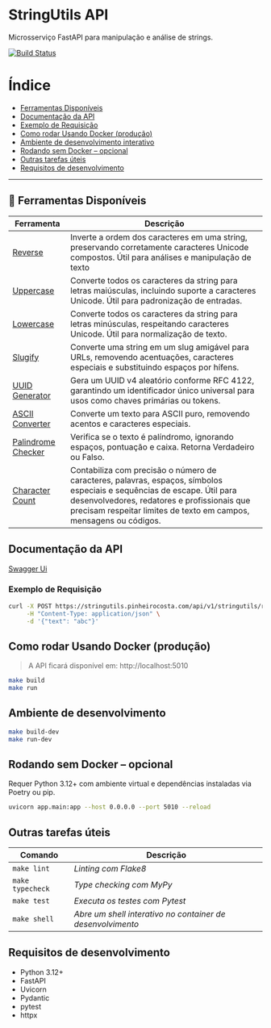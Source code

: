 # StringUtils API
Microsserviço FastAPI para manipulação e análise de strings.

[![Build Status](https://img.shields.io/github/actions/workflow/status/pinheirocosta/stringutils/ci.yml?branch=main)](https://github.com/pinheirocosta/stringutils/actions)  

# Índice

- [Ferramentas Disponíveis](#-ferramentas-disponíveis)
- [Documentação da API](#documentação-da-api)
- [Exemplo de Requisição](#exemplo-de-requisição)
- [Como rodar Usando Docker (produção)](#como-rodar-usando-docker-produção)
- [Ambiente de desenvolvimento interativo](#ambiente-de-desenvolvimento-interativo)
- [Rodando sem Docker – opcional](#rodando-sem-docker--opcional)
- [Outras tarefas úteis](#outras-tarefas-úteis)
- [Requisitos de desenvolvimento](#requisitos-de-desenvolvimento)
--- 
## 🔗 Ferramentas Disponíveis

| Ferramenta | Descrição |
|---|---|
| [Reverse](https://pinheirocosta.com/tools/reverse-text) | Inverte a ordem dos caracteres em uma string, preservando corretamente caracteres Unicode compostos. Útil para análises e manipulação de texto | 
| [Uppercase](https://pinheirocosta.com/tools/uppercase) | Converte todos os caracteres da string para letras maiúsculas, incluindo suporte a caracteres Unicode. Útil para padronização de entradas. |
| [Lowercase](https://pinheirocosta.com/tools/lowercase) |Converte todos os caracteres da string para letras minúsculas, respeitando caracteres Unicode. Útil para normalização de texto.|
| [Slugify](https://pinheirocosta.com/tools/slugify) | Converte uma string em um slug amigável para URLs, removendo acentuações, caracteres especiais e substituindo espaços por hífens. |
| [UUID Generator](https://pinheirocosta.com/tools/uuidgenerator) | Gera um UUID v4 aleatório conforme RFC 4122, garantindo um identificador único universal para usos como chaves primárias ou tokens. |
| [ASCII Converter](https://pinheirocosta.com/tools/ascii-converter) | Converte um texto para ASCII puro, removendo acentos e caracteres especiais. |
| [Palindrome Checker](https://pinheirocosta.com/tools/palindrome) | Verifica se o texto é palíndromo, ignorando espaços, pontuação e caixa. Retorna Verdadeiro ou Falso. |
| [Character Count](https://pinheirocosta.com/tools/charcount) | Contabiliza com precisão o número de caracteres, palavras, espaços, símbolos especiais e sequências de escape. Útil para desenvolvedores, redatores e profissionais que precisam respeitar limites de texto em campos, mensagens ou códigos. |


## Documentação da API
[Swagger Ui](https://stringutils.pinheirocosta.com/docs)


### Exemplo de Requisição

```bash
curl -X POST https://stringutils.pinheirocosta.com/api/v1/stringutils/reverse \
     -H "Content-Type: application/json" \
     -d '{"text": "abc"}'
```

## Como rodar Usando Docker (produção)
>A API ficará disponível em: http://localhost:5010
```bash
make build
make run
```

## Ambiente de desenvolvimento
```bash
make build-dev
make run-dev
```

## Rodando sem Docker – opcional
Requer Python 3.12+ com ambiente virtual e dependências instaladas via Poetry ou pip.

```bash
uvicorn app.main:app --host 0.0.0.0 --port 5010 --reload
```

## Outras tarefas úteis
|Comando | Descrição|
|---|---|
|`make lint` | _Linting com Flake8_|
|`make typecheck` | _Type checking com MyPy_|
|`make test` | _Executa os testes com Pytest_|
|`make shell` | _Abre um shell interativo no container de desenvolvimento_|

## Requisitos de desenvolvimento
- Python 3.12+
- FastAPI
- Uvicorn
- Pydantic
- pytest
- httpx 
